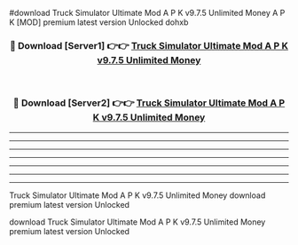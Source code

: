 #download Truck Simulator Ultimate Mod A P K v9.7.5 Unlimited Money  A P K [MOD] premium latest version Unlocked dohxb 



<div align="center">
<h3>🔴 Download [Server1] 👉👉 <a href="https://apkdownload2.web.app/">Truck Simulator Ultimate Mod A P K v9.7.5 Unlimited Money </a></h3><br>

<h3>🔴 Download [Server2] 👉👉 <a href="https://apkdownload2.web.app/">Truck Simulator Ultimate Mod A P K v9.7.5 Unlimited Money </a></h3>
</div>





----------------------------------------------------------

----------------------------------------------------------

----------------------------------------------------------

----------------------------------------------------------

----------------------------------------------------------

----------------------------------------------------------

----------------------------------------------------------

Truck Simulator Ultimate Mod A P K v9.7.5 Unlimited Money  download premium latest version Unlocked

download Truck Simulator Ultimate Mod A P K v9.7.5 Unlimited Money  premium latest version Unlocked
